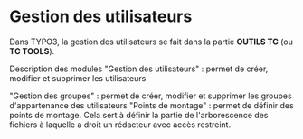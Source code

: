 # Gestion des utilisateurs

Dans TYPO3, la gestion des utilisateurs se fait dans la partie **OUTILS TC** \(ou **TC TOOLS**\).

Description des modules "Gestion des utilisateurs" : permet de créer, modifier et supprimer les utilisateurs 

"Gestion des groupes" : permet de créer, modifier et supprimer les groupes d'appartenance des utilisateurs "Points de montage" : permet de définir des points de montage. Cela sert à définir la partie de l'arborescence des fichiers à laquelle a droit un rédacteur avec accès restreint.

